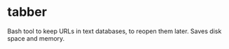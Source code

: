 # tabber
Bash tool to keep URLs in text databases, to reopen them later. Saves disk space and memory.
